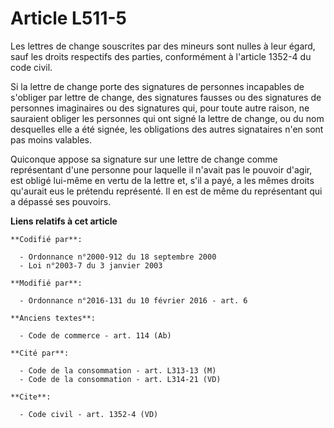 # Article L511-5

Les lettres de change souscrites par des mineurs sont nulles à leur égard, sauf les droits respectifs des parties,
conformément à l'article 1352-4 du code civil. 

Si la lettre de change porte des signatures de personnes incapables de s'obliger par lettre de change, des signatures fausses
ou des signatures de personnes imaginaires ou des signatures qui, pour toute autre raison, ne sauraient obliger les personnes
qui ont signé la lettre de change, ou du nom desquelles elle a été signée, les obligations des autres signataires n'en sont
pas moins valables. 

Quiconque appose sa signature sur une lettre de change comme représentant d'une personne pour laquelle il n'avait pas le
pouvoir d'agir, est obligé lui-même en vertu de la lettre et, s'il a payé, a les mêmes droits qu'aurait eus le prétendu
représenté. Il en est de même du représentant qui a dépassé ses pouvoirs.

**Liens relatifs à cet article**

	**Codifié par**:

	  - Ordonnance n°2000-912 du 18 septembre 2000
	  - Loi n°2003-7 du 3 janvier 2003

	**Modifié par**:

	  - Ordonnance n°2016-131 du 10 février 2016 - art. 6

	**Anciens textes**:

	  - Code de commerce - art. 114 (Ab)

	**Cité par**:

	  - Code de la consommation - art. L313-13 (M)
	  - Code de la consommation - art. L314-21 (VD)

	**Cite**:

	  - Code civil - art. 1352-4 (VD)
